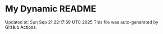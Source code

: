 # My Dynamic README
Updated at: Sun Sep 21 22:17:59 UTC 2025
This file was auto-generated by GitHub Actions.
